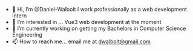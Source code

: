 - 👋 Hi, I’m @Daniel-Walbolt I work professionally as a web development intern
- 👀 I’m interested in ... Vue3 web development at the moment
- 🌱 I’m currently working on getting my Bachelors in Computer Science Engineering  
- 📫 How to reach me... email me at dwalbolt@gmail.com

<!---
Daniel-Walbolt/Daniel-Walbolt is a ✨ special ✨ repository because its `README.md` (this file) appears on your GitHub profile.
You can click the Preview link to take a look at your changes.
--->
